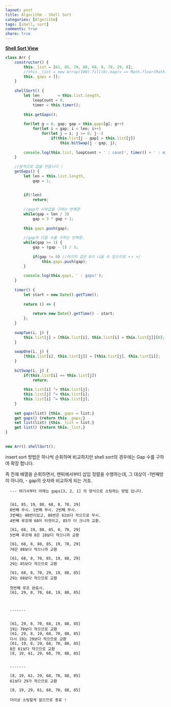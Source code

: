 ```yaml
---
layout: post
title: Algorithm - Shell Sort 
categories: [Algorithm]
tags: [shell, sort]
comments: true
share: true
---
```



**[Shell Sort View](https://visualgo.net/sorting)**


```js
class Arr {
    constructor() {
        this._list = [61, 85, 19, 88, 68, 8, 70, 29, 8];
        //this._list = new Array(100).fill(0).map(v => Math.floor(Math.random() * 100) + 1);
        this._gaps = [];
    }
 
    shellSort() {
        let len        = this.list.length,
            loopCount = 0,
            timer = this.timer();
 
        this.getGaps();
 
        for(let g = 0, gap; gap = this.gaps[g]; g++)
            for(let i = gap; i < len; i++) 
                for(let j = i; j >= 0; j--)
                    if(this.list[j - gap] > this.list[j]) 
                        this.bitSwap(j - gap, j);
 
        console.log(this.list, loopCount + ' : count', timer() + ' : million Seccond');
    }
     
    //동적으로 갭을 만듭니다 !
    getGaps() {
        let len = this.list.length,
            gap = 1;
 
 
        if(!len)
            return;
 
        //gap의 시작값을 구하는 반복문
        while(gap < len / 3) 
            gap = 3 * gap + 1;
 
        this.gaps.push(gap);
 
        //gap의 다음 수를 구하는 반복문.
        while(gap >= 1) {
            gap = (gap - 1) / 3;
 
            if(gap != 0) //마지막 값은 0이 나올 수 있으므로 +ㅅ +/
                this.gaps.push(gap);
        }
 
        console.log(this.gaps, ' : gaps!');
    }
 
    timer() {
        let start = new Date().getTime();
 
        return () => {
 
            return new Date().getTime() - start;
        };
    }
 
    swapTwo(i, j) {
        this.list[j] = [this.list[i], this.list[i] = this.list[j]][0];
    }
 
    swapOne(i, j) {
        [this.list[i], this.list[j]] = [this.list[j], this.list[i]];
    }
 
    bitSwap(i, j) {
        if(this.list[i] == this.list[j])
            return;
 
        this.list[i] ^= this.list[j];
        this.list[j] ^= this.list[i];
        this.list[i] ^= this.list[j];
    }
 
    set gaps(list) {this._gaps = list;}
    get gaps() {return this._gaps;}
    set list(list) {this._list = list;}
    get list() {return this._list;}
}
 
 
new Arr().shellSort();
```


insert sort 방법은 하나씩 순회하며 비교하지만 shell sort의 경우에는 Gap 수를 구하여 확장 합니다.   

즉 전체 배열을 순회하면서, 맨뒤에서부터 삽입 정렬을 수행하는데, 그 대상이 -1번째방이 아니라, - gap의 숫자와 비교하게 되는 거죠.  
     

      --- 여기서부터 아래는 gaps[3, 2, 1] 의 방식으로 소팅하는 방법 입니다.


      [61, 85, 19, 88, 68, 8, 70, 29] 
      0번째 무시. 1번째 무시. 2번째 무시. 
      3번째는 88번이있고, 88번은 61보다 작으므로 무시. 
      4번째 루프때 68이 타겟이고, 85가 더 크니까 교환. 

      [61, 68, 19, 88, 85, 8, 70, 29] 
      5번째 루프때 8은 18보다 작으니까 교환 

      [61, 68, 8, 88, 85, 19, 70, 29] 
      70은 88보다 작으니까 교환 

      [61, 68, 8, 70, 85, 19, 88, 29] 
      29는 85보다 작으므로 교환 

      [61, 68, 8, 70, 29, 19, 88, 85] 
      29는 68보다 작으므로 교환

      첫번째 루프 완료시. 
      [61, 29, 8, 70, 68, 19, 88, 85] 



      ------- 


      [61, 29, 8, 70, 68, 19, 88, 85] 
      19는 70보다 작으므로 교환
      [61, 29, 8, 19, 68, 70, 88, 85] 
      다시 19는 29보다 작으므로 교환 
      [61, 19, 8, 29, 68, 70, 88, 85] 
      8은 61보다 작으므로 교환 
      [8, 19, 61, 29, 68, 70, 88, 85] 
      

      -------

      [8, 19, 61, 29, 68, 70, 88, 85]
      61보다 29가 작으므로 교환

      [8, 19, 29, 61, 68, 70, 88, 85]

      더이상 소팅할게 없으므로 종료 !
